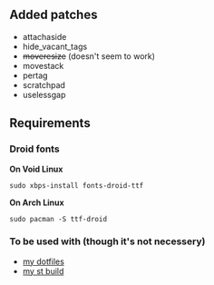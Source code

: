 ## Added patches
- attachaside
- hide_vacant_tags
- ~~moveresize~~ (doesn't seem to work)
- movestack
- pertag
- scratchpad
- uselessgap

## Requirements
### Droid fonts
**On Void Linux**
```
sudo xbps-install fonts-droid-ttf
```

**On Arch Linux**
```
sudo pacman -S ttf-droid
```

### To be used with (though it's not necessery)
- [my dotfiles](https://github.com/reiffarth/dotfiles)
- [my st build](https://github.com/reiffarth/st)
